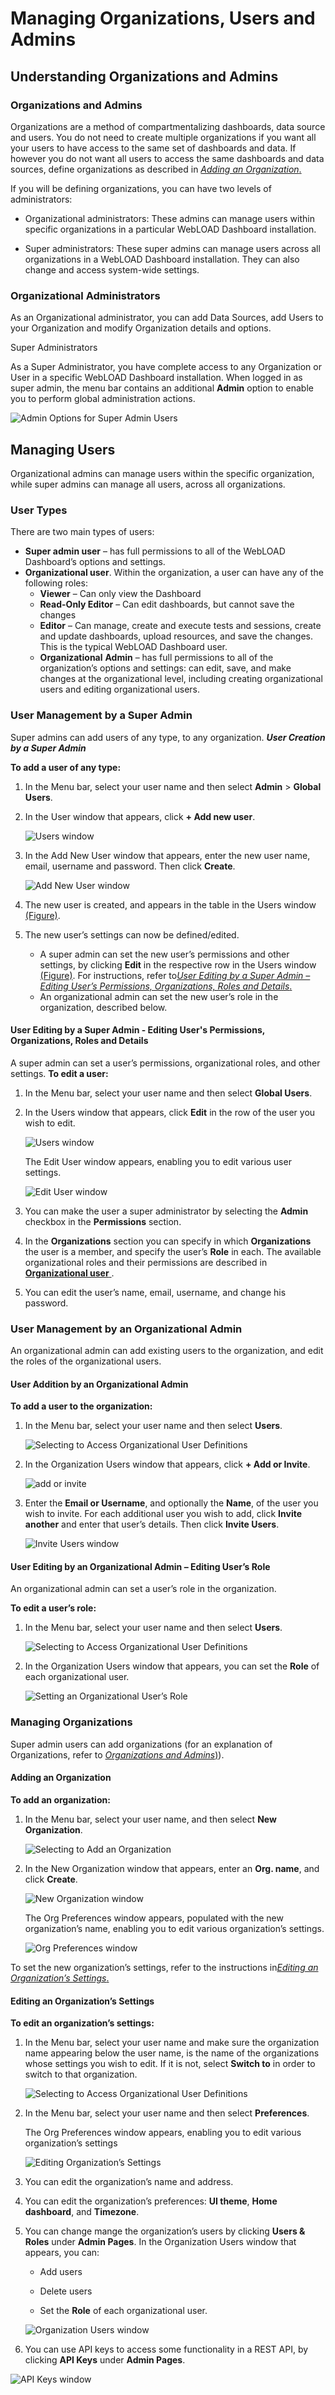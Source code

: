 # Managing Organizations, Users and Admins

## Understanding Organizations and Admins

### Organizations and Admins

Organizations are a method of compartmentalizing dashboards, data source and users. You do not need to create multiple organizations if you want all your users to have access to the same set of dashboards and data. If however you do not want all users to access the same dashboards and data sources, define organizations as described in [*Adding an Organization*.](#adding-an-organization)  

If you will be defining organizations, you can have two levels of administrators: 

 - Organizational administrators: These admins can manage users within specific organizations in a particular WebLOAD Dashboard installation. 

 - Super administrators: These super admins can manage users across all organizations in a WebLOAD Dashboard installation. They can also change and access system-wide settings. 

### Organizational Administrators

As an Organizational administrator, you can add Data Sources, add Users to your Organization and modify Organization details and options. 

Super Administrators

As a Super Administrator, you have complete access to any Organization or User in a specific WebLOAD Dashboard installation. When logged in as super admin, the menu bar contains an additional **Admin** option to enable you to perform global administration actions. 

![Admin Options for Super Admin Users](../images/admin_options_super_admin.png)



## Managing Users 

Organizational admins can manage users within the specific organization, while super admins can manage all users, across all organizations. 

### User Types

There are two main types of users: 

- **Super admin user** – has full permissions to all of the WebLOAD Dashboard’s options and settings. 
- **Organizational user**. Within the organization, a user can have any of the following roles: 
     - **Viewer** – Can only view the Dashboard 
     - **Read-Only Editor** – Can edit dashboards, but cannot save the changes 
     - **Editor** – Can manage, create and execute tests and sessions, create and update dashboards, upload resources, and save the changes. This is the typical WebLOAD Dashboard user. 
     - **Organizational** **Admin** – has full permissions to all of the organization’s options and settings: can edit, save, and make changes at the organizational level, including creating organizational users and editing organizational users. 

### User Management by a Super Admin

Super admins can add users of any type, to any organization. ***User Creation by a Super Admin*** 

**To add a user of any type:** 

1. In the Menu bar, select your user name and then select **Admin** > **Global Users**.  

1. In the User window that appears, click **+ Add new user**. 

     ![Users window](../images/users_window.png)

1. In the Add New User window that appears, enter the new user  name, email, username and password. Then click **Create**. 

     ![Add New User window](../images/add_new_user.png)

1. The new user is created, and appears in the table in the Users window [(Figure)](#uperadmin_user_list). 

1. The new user’s settings can now be defined/edited. 

     - A super admin can set the new user’s permissions and other settings, by clicking **Edit** in the respective row in the Users window [(Figure)](#uperadmin_user_list). For instructions, refer to[*User Editing by a Super Admin – Editing User’s Permissions, Organizations, Roles and Details*.](#user-editing-by-a-super-admin-editing-users-permissions-organizations-roles-and-details) 
     - An organizational admin can set the new user’s role in the organization, described below.


#### User Editing by a Super Admin - Editing User's Permissions, Organizations, Roles and Details

A super admin can set a user’s permissions, organizational roles, and other settings. **To edit a user:** 

1. In the Menu bar, select your user name and then select **Global Users**.  

1. In the Users window that appears, click **Edit** in the row of the user you wish to edit. 

    <a name = "uperadmin_user_list"></a>
    ![Users window](../images/superadmin_user_list.png)

    The Edit User window appears, enabling you to edit various user settings. 

    ![Edit User window](../images/superadmin_edit_user.png)

1. You can make the user a super administrator by selecting the **Admin** checkbox in the **Permissions** section. 

1. In the **Organizations** section you can specify in which **Organizations** the user is a member, and specify the user’s **Role** in each. The available organizational roles and their permissions are described in [**Organizational user** ](#user-editing-by-a-super-admin-editing-users-permissions-organizations-roles-and-details). 

1. You can edit the user’s name, email, username, and change his password.  

### User Management by an Organizational Admin

An organizational admin can add existing users to the organization, and edit the roles of the organizational users. 

#### User Addition by an Organizational Admin  

**To add a user to the organization:** 

1. In the Menu bar, select your user name and then select **Users**.  

    ![Selecting to Access Organizational User Definitions](../images/org_user_def.png)

1. In the Organization Users window that appears, click **+ Add or Invite**. 

    ![add or invite](../images/org_add_invite.png)

1. Enter the **Email or Username**, and optionally the **Name**, of the user you wish to invite. For each additional user you wish to add, click **Invite another** and enter that user’s details. Then click **Invite Users**. 

   ![Invite Users window](../images/org_invite_users.png)

#### User Editing by an Organizational Admin – Editing User’s Role

An organizational admin can set a user’s role in the organization. 

**To edit a user’s role:** 

1. In the Menu bar, select your user name and then select **Users**.  

    ![Selecting to Access Organizational User Definitions](../images/org_user_def.png)

1. In the Organization Users window that appears, you can set the **Role** of each organizational user. 

    ![Setting an Organizational User’s Role](../images/setting_org_user_role.png)

### Managing Organizations

Super admin users can add organizations (for an explanation of Organizations, refer to [*Organizations and Admins*)](#organizations-and-admins)).  

#### Adding an Organization

**To add an organization:** 

1. In the Menu bar, select your user name, and then select **New Organization**.  
 
    ![Selecting to Add an Organization](../images/org_user_def.png)

1. In the New Organization window that appears, enter an **Org. name**, and click **Create**.

    ![New Organization window](../images/new_org.png)

    The Org Preferences window appears, populated with the new organization’s name, enabling you to edit various organization’s settings.

    ![Org Preferences window ](../images/org_prefer.png)

To set the new organization’s settings, refer to the instructions in[*Editing an Organization’s Settings*.](#editing-an-organizations-settings) 

#### Editing an Organization’s Settings

**To edit an organization’s settings:** 

1. In the Menu bar, select your user name and make sure the organization name appearing below the user name, is the name of the organizations whose settings you wish to edit. If it is not, select **Switch to** in order to switch to that organization. 

    ![Selecting to Access Organizational User Definitions](../images/org_user_def.png)

   

1. In the Menu bar, select your user name and then select **Preferences**.  

    The Org Preferences window appears, enabling you to edit various organization’s settings 

    ![Editing Organization’s Settings](../images/setting_org_user_role.png)

1. You can edit the organization’s name and address. 

1. You can edit the organization’s preferences: **UI theme**, **Home dashboard**, and **Timezone**.  

5. You can change mange the organization’s users by clicking **Users & Roles** under **Admin Pages**. In the Organization Users window that appears, you can: 

    - Add users 

    - Delete users 

    - Set the **Role** of each organizational user.         

     ![Organization Users window](../images/org_users_window.png)

6. You can use API keys to access some functionality in a REST API, by clicking **API Keys** under **Admin Pages**. 

![API Keys window](../images/api_keys.png)



